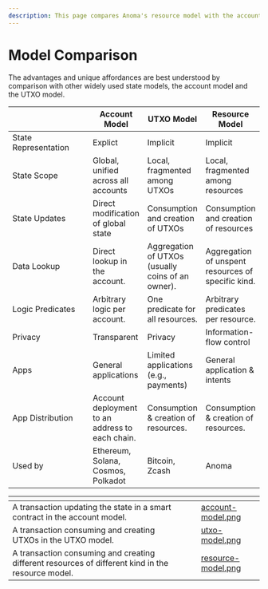 ```yaml
---
description: This page compares Anoma's resource model with the account and UTXO model.
---
```


# Model Comparison

The advantages and unique affordances are best understood by comparison with other widely used state models, the account model and the UTXO model.

<table><thead><tr><th width="190"></th><th>Account Model</th><th>UTXO Model</th><th>Resource Model</th></tr></thead><tbody><tr><td>State Representation</td><td>Explict</td><td>Implicit</td><td>Implicit</td></tr><tr><td>State Scope</td><td>Global, unified across all accounts</td><td>Local, fragmented among UTXOs</td><td>Local, fragmented among resources</td></tr><tr><td>State Updates</td><td>Direct modification of global state</td><td>Consumption and creation of UTXOs</td><td>Consumption and creation of resources</td></tr><tr><td>Data Lookup</td><td>Direct lookup in the account.</td><td>Aggregation of UTXOs (usually coins of an owner).</td><td>Aggregation of unspent resources of specific kind.</td></tr><tr><td>Logic Predicates</td><td>Arbitrary logic per account.</td><td>One predicate for all resources.</td><td>Arbitrary predicates per resource.</td></tr><tr><td>Privacy</td><td>Transparent</td><td>Privacy </td><td>Information-flow control</td></tr><tr><td>Apps</td><td>General applications</td><td>Limited applications (e.g., payments)</td><td>General application &#x26; intents</td></tr><tr><td>App Distribution</td><td>Account deployment to an address to each chain.</td><td>Consumption &#x26; creation of resources.</td><td>Consumption &#x26; creation of resources.</td></tr><tr><td>Used by</td><td>Ethereum, Solana, Cosmos, Polkadot</td><td>Bitcoin, Zcash</td><td>Anoma</td></tr></tbody></table>

<table data-view="cards"><thead><tr><th></th><th></th><th></th><th data-hidden data-card-cover data-type="files"></th></tr></thead><tbody><tr><td>A transaction updating the state in a smart contract in the account model.</td><td></td><td></td><td><a href="../../.gitbook/assets/account-model.png">account-model.png</a></td></tr><tr><td>A transaction consuming and creating UTXOs in the UTXO model.</td><td></td><td></td><td><a href="../../.gitbook/assets/utxo-model.png">utxo-model.png</a></td></tr><tr><td>A transaction consuming and creating different resources of different kind in the resource model.</td><td></td><td></td><td><a href="../../.gitbook/assets/resource-model.png">resource-model.png</a></td></tr></tbody></table>

